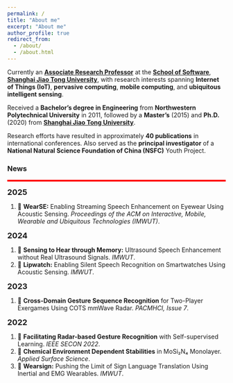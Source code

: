 ```yaml
---
permalink: /
title: "About me"
excerpt: "About me"
author_profile: true
redirect_from: 
  - /about/
  - /about.html
---
```


Currently an [**Associate Research Professor**](http://www.se.sjtu.edu.cn/Data/View/575) at the [**School of Software**](http://www.se.sjtu.edu.cn/), [**Shanghai Jiao Tong University**](https://www.sjtu.edu.cn/), with research interests spanning **Internet of Things (IoT)**, **pervasive computing**, **mobile computing**, and **ubiquitous intelligent sensing**.

Received a **Bachelor’s degree in Engineering** from **Northwestern Polytechnical University** in 2011, followed by a **Master’s** (2015) and **Ph.D.** (2020) from [**Shanghai Jiao Tong University**](https://www.sjtu.edu.cn/).

Research efforts have resulted in approximately **40 publications** in international conferences. Also served as the **principal investigator** of a **National Natural Science Foundation of China (NSFC)** Youth Project.

### News

<div style="height: 4px; background-color: red;"></div>

<!-- 2025 -->
<strong style="font-size: 18px;">2025</strong>
<ol>
  <li>🎉 <strong>WearSE:</strong> Enabling Streaming Speech Enhancement on Eyewear Using Acoustic Sensing. <em>Proceedings of the ACM on Interactive, Mobile, Wearable and Ubiquitous Technologies (IMWUT)</em>.</li>
</ol>

<!-- 2024 -->
<strong style="font-size: 18px;">2024</strong>
<ol>
  <li>🎉 <strong>Sensing to Hear through Memory:</strong> Ultrasound Speech Enhancement without Real Ultrasound Signals. <em>IMWUT</em>.</li>
  <li>🎉 <strong>Lipwatch:</strong> Enabling Silent Speech Recognition on Smartwatches Using Acoustic Sensing. <em>IMWUT</em>.</li>
</ol>

<!-- 2023 -->
<strong style="font-size: 18px;">2023</strong>
<ol>
  <li>🎉 <strong>Cross-Domain Gesture Sequence Recognition</strong> for Two-Player Exergames Using COTS mmWave Radar. <em>PACMHCI, Issue 7</em>.</li>
</ol>

<!-- 2022 -->
<strong style="font-size: 18px;">2022</strong>
<ol>
  <li>🎉 <strong>Facilitating Radar-based Gesture Recognition</strong> with Self-supervised Learning. <em>IEEE SECON 2022</em>.</li>
  <li>🎉 <strong>Chemical Environment Dependent Stabilities</strong> in MoSi₂N₄ Monolayer. <em>Applied Surface Science</em>.</li>
  <li>🎉 <strong>Wearsign:</strong> Pushing the Limit of Sign Language Translation Using Inertial and EMG Wearables. <em>IMWUT</em>.</li>
</ol>


